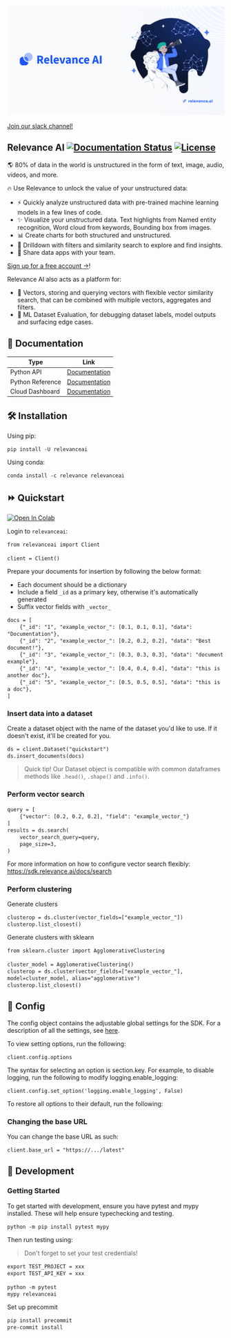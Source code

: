 ![Github Banner](assets/github_banner.png)


[Join our slack channel!](https://join.slack.com/t/relevance-ai/shared_invite/zt-11fo8oush-dHPd57wamhoQ7J5arNv1mg)

## Relevance AI [![Documentation Status](https://readthedocs.org/projects/relevanceai/badge/?version=latest)](https://relevanceai.readthedocs.io/en/latest/?badge=latest) [![License](https://img.shields.io/pypi/l/relevanceai)](https://img.shields.io/pypi/l/relevanceai)

🌎 80% of data in the world is unstructured in the form of text, image, audio, videos, and more.

🔥 Use Relevance to unlock the value of your unstructured data:
- ⚡ Quickly analyze unstructured data with pre-trained machine learning models in a few lines of code.
- ✨ Visualize your unstructured data. Text highlights from Named entity recognition, Word cloud from keywords, Bounding box from images.
- 📊 Create charts for both structured and unstructured.
- 🔎 Drilldown with filters and similarity search to explore and find insights.
- 🚀 Share data apps with your team.

[Sign up for a free account ->](https://hubs.ly/Q017CkXK0)!

Relevance AI also acts as a platform for:
- 🔑 Vectors, storing and querying vectors with flexible vector similarity search, that can be combined with multiple vectors, aggregates and filters.
- 🔮 ML Dataset Evaluation, for debugging dataset labels, model outputs and surfacing edge cases.


## 🧠 Documentation

| Type      | Link |
| ------------- | ----------- |
| Python API | [Documentation](https://sdk.relevance.ai/) |
| Python Reference | [Documentation](https://relevanceai.readthedocs.io/en/latest/)        |
| Cloud Dashboard | [Documentation](https://docs.relevance.ai/) |

## 🛠️ Installation

Using pip:

```{bash}
pip install -U relevanceai
```
Using conda:

```{bash}
conda install -c relevance relevanceai
```

## ⏩ Quickstart
[![Open In Colab](https://colab.research.google.com/assets/colab-badge.svg)](https://colab.research.google.com/github/RelevanceAI/RelevanceAI/blob/development/guides/quickstart_guide.ipynb)

Login to `relevanceai`:
```{python}
from relevanceai import Client

client = Client()
```

Prepare your documents for insertion by following the below format:
- Each document should be a dictionary
- Include a field `_id` as a primary key, otherwise it's automatically generated
- Suffix vector fields with `_vector_`

```{python}
docs = [
    {"_id": "1", "example_vector_": [0.1, 0.1, 0.1], "data": "Documentation"},
    {"_id": "2", "example_vector_": [0.2, 0.2, 0.2], "data": "Best document!"},
    {"_id": "3", "example_vector_": [0.3, 0.3, 0.3], "data": "document example"},
    {"_id": "4", "example_vector_": [0.4, 0.4, 0.4], "data": "this is another doc"},
    {"_id": "5", "example_vector_": [0.5, 0.5, 0.5], "data": "this is a doc"},
]
```

### Insert data into a dataset

Create a dataset object with the name of the dataset you'd like to use. If it doesn't exist, it'll be created for you.

```{python}
ds = client.Dataset("quickstart")
ds.insert_documents(docs)
```
> Quick tip! Our Dataset object is compatible with common dataframes methods like `.head()`, `.shape()` and `.info()`.

### Perform vector search

```{python}
query = [
    {"vector": [0.2, 0.2, 0.2], "field": "example_vector_"}
]
results = ds.search(
    vector_search_query=query,
    page_size=3,
)
```
For more information on how to configure vector search flexibly: https://sdk.relevance.ai/docs/search

### Perform clustering

Generate clusters
```{python}
clusterop = ds.cluster(vector_fields=["example_vector_"])
clusterop.list_closest()
```

Generate clusters with sklearn
```{python}
from sklearn.cluster import AgglomerativeClustering

cluster_model = AgglomerativeClustering()
clusterop = ds.cluster(vector_fields=["example_vector_"], model=cluster_model, alias="agglomerative")
clusterop.list_closest()
```

## 🧰 Config

The config object contains the adjustable global settings for the SDK. For a description of all the settings, see [here](https://github.com/RelevanceAI/RelevanceAI/blob/development/relevanceai/constants/config.ini).

To view setting options, run the following:

```{python}
client.config.options
```

The syntax for selecting an option is section.key. For example, to disable logging, run the following to modify logging.enable_logging:

```{python}
client.config.set_option('logging.enable_logging', False)
```

To restore all options to their default, run the following:

### Changing the base URL

You can change the base URL as such:

```{python}
client.base_url = "https://.../latest"
```

## 🚧 Development

### Getting Started
To get started with development, ensure you have pytest and mypy installed. These will help ensure typechecking and testing.

```{bash}
python -m pip install pytest mypy
```

Then run testing using:

> Don't forget to set your test credentials!

```{bash}
export TEST_PROJECT = xxx
export TEST_API_KEY = xxx

python -m pytest
mypy relevanceai
```

Set up precommit

```{bash}
pip install precommit
pre-commit install
```